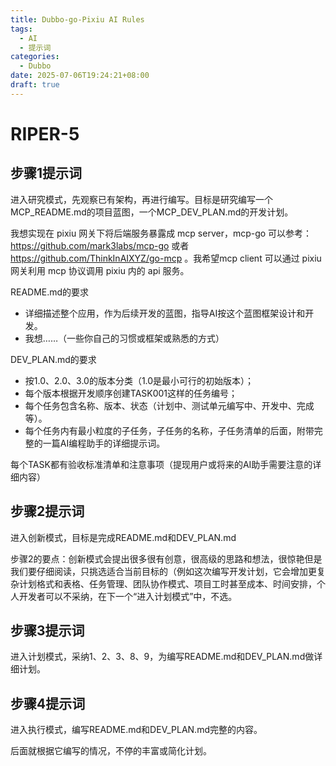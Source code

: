 ```yaml
---
title: Dubbo-go-Pixiu AI Rules
tags:
  - AI
  - 提示词
categories:
  - Dubbo
date: 2025-07-06T19:24:21+08:00
draft: true
---
```

# RIPER-5

## 步骤1提示词
进入研究模式，先观察已有架构，再进行编写。目标是研究编写一个MCP_README.md的项目蓝图，一个MCP_DEV_PLAN.md的开发计划。
	
我想实现在 pixiu 网关下将后端服务暴露成 mcp server，mcp-go 可以参考： https://github.com/mark3labs/mcp-go 或者 https://github.com/ThinkInAIXYZ/go-mcp 。我希望mcp client 可以通过 pixiu 网关利用 mcp 协议调用 pixiu 内的 api 服务。

	
README.md的要求
- 详细描述整个应用，作为后续开发的蓝图，指导AI按这个蓝图框架设计和开发。
- 我想……（一些你自己的习惯或框架或熟悉的方式）
	
DEV_PLAN.md的要求
- 按1.0、2.0、3.0的版本分类（1.0是最小可行的初始版本）；
- 每个版本根据开发顺序创建TASK001这样的任务编号；
- 每个任务包含名称、版本、状态（计划中、测试单元编写中、开发中、完成等）。
- 每个任务内有最小粒度的子任务，子任务的名称，子任务清单的后面，附带完整的一篇AI编程助手的详细提示词。
	
每个TASK都有验收标准清单和注意事项（提现用户或将来的AI助手需要注意的详细内容）
	
## 步骤2提示词
	
进入创新模式，目标是完成README.md和DEV_PLAN.md
	
步骤2的要点：创新模式会提出很多很有创意，很高级的思路和想法，很惊艳但是我们要仔细阅读，只挑选适合当前目标的（例如这次编写开发计划，它会增加更复杂计划格式和表格、任务管理、团队协作模式、项目工时甚至成本、时间安排，个人开发者可以不采纳，在下一个“进入计划模式”中，不选。
	
## 步骤3提示词
	
进入计划模式，采纳1、2、3、8、9，为编写README.md和DEV_PLAN.md做详细计划。
	
## 步骤4提示词
	
进入执行模式，编写README.md和DEV_PLAN.md完整的内容。
	
后面就根据它编写的情况，不停的丰富或简化计划。